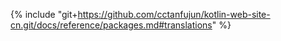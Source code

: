 {% include "git+https://github.com/cctanfujun/kotlin-web-site-cn.git/docs/reference/packages.md#translations" %}
